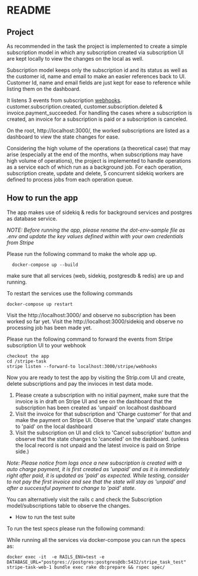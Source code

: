 # README

## Project 


As recommended in the task the project is implemented to create a simple subscription model in which any subscription created via subscription UI are kept locally to view the changes on the local as well. 

Subscription model keeps only the subscription id and its status as well as the customer id, name and email to make an easier references back to UI. Customer Id, name and email fields are just kept for ease to reference while listing them on the dashboard.

It listens 3 events from subscription [webhooks](https://docs.stripe.com/billing/subscriptions/webhooks). customer.subscription.created, customer.subscription.deleted & invoice.payment_succeeded. For handling the cases where a subscription is created, an invoice for a subscription is paid or a subscription is canceled.


On the root, http://localhost:3000/, the worked subscriptions are listed as a dashboard to view the state changes for ease.

Considering the high volume of the operations (a theoretical case) that may arise (especially at the end of the months, when subscriptions may have high volume of operations), the project is implemented to handle operations as a service each of which run as a background job.
For each operation, subscription create, update and delete, 5 concurrent sidekiq workers are defined to process jobs from each operation queue.

## How to run the app 

The app makes use of sidekiq & redis for background services and postgres as database service.

*NOTE: Before running the app, please rename the dot-env-sample file as .env and update the key values defined within with your own credentials from Stripe*

Please run the following command to make the whole app up. 

```
  docker-compose up --build
```
make sure that all services (web, sidekiq, postgresdb & redis) are up and running. 

To restart the services use the following commands

```
docker-compose up restart
```

Visit the http://localhost:3000/ and observe no subscription has been worked so far yet.
Visit the http://localhost:3000/sidekiq and observe no processing job has been made yet.

Please run the following command to forward the events from Stripe subscription UI to your webhook

```
checkout the app 
cd /stripe-task 
stripe listen --forward-to localhost:3000/stripe/webhooks
```

Now you are ready to test the app by visiting the Strip.com UI and create, delete subscriptions and pay the invioces in test data mode.

1. Please create a subscription with no initial payment, make sure that the invoice is in draft on Stripe UI and see on the dashboard that the subscription has been created as 'unpaid' on localhost dashboard
2. Visit the invoice for that subscription and 'Charge customer' for that and make the payment on Stripe UI. Observe that the 'unpaid' state changes to 'paid' on the local dashboard
3. Visit the subscription on UI and click to 'Cancel subscription' button and observe that the state changes to 'canceled' on the dashboard. (unless the local record is not unpaid and the latest invoice is paid on Stripe side.)

*Note: Please notice from logs once a new subscription is created with a auto charge payment, it is first created as 'unpaid' and as it is immediately right after paid, it is updated as 'paid' as expected. While testing, consider to not pay the first invoice and see that the state will stay as 'unpaid' and after a successful payment to change to 'paid' state.*

You can alternatively visit the rails c and check the Subscription model/subscriptions table to observe the changes.


* How to run the test suite

To run the test specs please run the following command: 

While running all the services via docker-compose you can run the specs as:
```
docker exec -it  -e RAILS_ENV=test -e DATABASE_URL="postgres://postgres:postgres@db:5432/stripe_task_test" stripe-task-web-1 bundle exec rake db:prepare && rspec spec/
```

